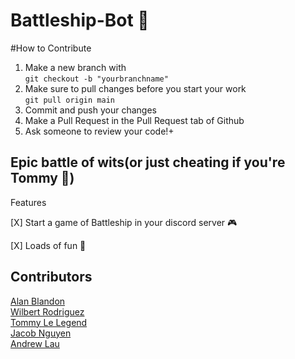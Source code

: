 # Battleship-Bot 🚢

#How to Contribute
1. Make a new branch with
<br />`git checkout -b "yourbranchname"`
2. Make sure to pull changes before you start your work
<br />`git pull origin main`
3. Commit and push your changes
4. Make a Pull Request in the Pull Request tab of Github
5. Ask someone to review your code!+ 

## Epic battle of wits(or just cheating if you're Tommy 👿)

Features

[X] Start a game of Battleship in your discord server 🎮

[X] Loads of fun 🥳

## Contributors
<a href="https://github.com/AlanBlandon">Alan Blandon</a>
<br/>
<a href="https://github.com/wilbertrodriguez">Wilbert Rodriguez</a>
<br/>
<a href="https://github.com/TommyLe3825">Tommy Le Legend</a>
<br/>
<a href="https://github.com/barrotbake">Jacob Nguyen</a>
<br/>
<a href="">Andrew Lau</a>
